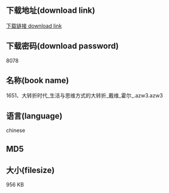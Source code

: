 ## 下载地址(download link)
[下载链接 download link](https://tutu365.netlify.app/?s=1651%E3%80%81%E5%A4%A7%E8%BD%AC%E6%8A%98%E6%97%B6%E4%BB%A3_%E7%94%9F%E6%B4%BB%E4%B8%8E%E6%80%9D%E7%BB%B4%E6%96%B9%E5%BC%8F%E7%9A%84%E5%A4%A7%E8%BD%AC%E6%8A%98_%E6%88%B4%E7%BB%B4_%E9%9C%8D%E5%B0%94_.azw3)

## 下载密码(download password)
8078

## 名称(book name)
1651、大转折时代_生活与思维方式的大转折_戴维_霍尔_.azw3.azw3

## 语言(language)
chinese

## MD5


## 大小(filesize)
956 KB
